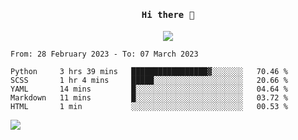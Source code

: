 <h4 align="center"><samp> Hi there 👋  </samp></h4>

<p align="center">
  
  <a href="https://github.com/bznick98">
    <img align="center" src="https://github-readme-stats.vercel.app/api?username=bznick98&&count_private=true&hide=issues,prs,contribs&show_icons=true&theme=gruvbox" />
  </a>
  
  <!--START_SECTION:waka-->

```text
From: 28 February 2023 - To: 07 March 2023

Python     3 hrs 39 mins   █████████████████▓░░░░░░░   70.46 %
SCSS       1 hr 4 mins     █████░░░░░░░░░░░░░░░░░░░░   20.66 %
YAML       14 mins         █░░░░░░░░░░░░░░░░░░░░░░░░   04.64 %
Markdown   11 mins         █░░░░░░░░░░░░░░░░░░░░░░░░   03.72 %
HTML       1 min           ░░░░░░░░░░░░░░░░░░░░░░░░░   00.53 %
```

<!--END_SECTION:waka-->
  
 
</p>

![](https://visitor-badge.glitch.me/badge?page_id=bznick98.bznick98)
